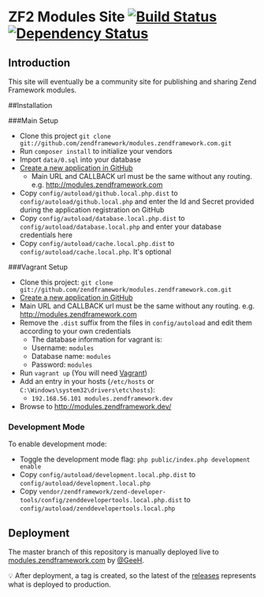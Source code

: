 # ZF2 Modules Site [![Build Status](https://travis-ci.org/zendframework/modules.zendframework.com.svg?branch=master)](https://travis-ci.org/zendframework/modules.zendframework.com) [![Dependency Status](https://www.versioneye.com/user/projects/54885d5a746eb514b0000279/badge.svg?style=flat)](https://www.versioneye.com/user/projects/54885d5a746eb514b0000279)

## Introduction

This site will eventually be a community site for publishing and sharing Zend Framework modules.

##Installation

###Main Setup

 * Clone this project `git clone git://github.com/zendframework/modules.zendframework.com.git`
 * Run `composer install` to initialize your vendors
 * Import `data/0.sql` into your database
 * [Create a new application in GitHub](https://github.com/settings/applications/new)
    * Main URL and CALLBACK url must be the same without any routing. e.g. http://modules.zendframework.com
 * Copy `config/autoload/github.local.php.dist` to `config/autoload/github.local.php` and enter the Id and Secret provided during the application registration on GitHub
 * Copy `config/autoload/database.local.php.dist` to `config/autoload/database.local.php` and enter your database credentials here
 * Copy `config/autoload/cache.local.php.dist` to `config/autoload/cache.local.php`. It's optional

###Vagrant Setup

 * Clone this project: `git clone git://github.com/zendframework/modules.zendframework.com.git`
 * [Create a new application in GitHub](https://github.com/settings/applications/new)
 * Main URL and CALLBACK url must be the same without any routing. e.g. http://modules.zendframework.com
 * Remove the `.dist` suffix from the files in `config/autoload` and edit them according to your own credentials
    - The database information for vagrant is:
    - Username: `modules`
    - Database name: `modules`
    - Password: `modules`
 * Run `vagrant up` (You will need [Vagrant](http://www.vagrantup.com/))
 * Add an entry in your hosts (`/etc/hosts` or `C:\Windows\system32\drivers\etc\hosts`):
    - `192.168.56.101 modules.zendframework.dev`
 * Browse to http://modules.zendframework.dev/

### Development Mode

To enable development mode:

 * Toggle the development mode flag: `php public/index.php development enable`
 * Copy `config/autoload/development.local.php.dist` to `config/autoload/development.local.php`
 * Copy `vendor/zendframework/zend-developer-tools/config/zenddevelopertools.local.php.dist` to `config/autoload/zenddevelopertools.local.php`

## Deployment

The master branch of this repository is manually deployed live to [modules.zendframework.com](http://modules.zendframework.com/) by [@GeeH](https://github.com/GeeH).

:bulb: After deployment, a tag is created, so the latest of the [releases](https://github.com/zendframework/modules.zendframework.com/releases)
represents what is deployed to production.
